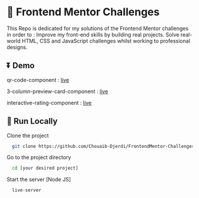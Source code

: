 
# 🍡 Frontend Mentor Challenges

This Repo is dedicated for my solutions of the Frontend Mentor challenges in order to :
Improve my front-end skills by building real projects. Solve real-world HTML, CSS and JavaScript challenges whilst working to professional designs.

## ⏬ Demo


qr-code-component : <a href="https://chouaib-djerdi.github.io/FrontendMentor-Challenges/qr-code-component/" target="_blank">live</a>

3-column-preview-card-component : <a href="https://chouaib-djerdi.github.io/FrontendMentor-Challenges/3-column-preview-card-component/" target="_blank">live</a>

interactive-rating-component : <a href="https://chouaib-djerdi.github.io/FrontendMentor-Challenges/interactive-rating-component/" target="_blank">live</a>

## 🚀 Run Locally

Clone the project

```bash
  git clone https://github.com/Chouaib-Djerdi/FrontendMentor-Challenges
```

Go to the project directory

```bash
  cd [your desired project]
```


Start the server [Node JS]

```bash
  live-server 
```

